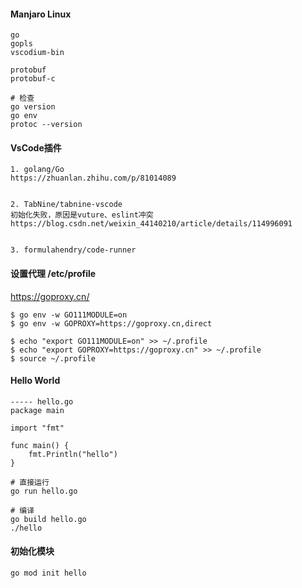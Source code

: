 #### Manjaro Linux

```
go
gopls
vscodium-bin

protobuf
protobuf-c

# 检查
go version
go env
protoc --version
```



#### VsCode插件

```
1. golang/Go
https://zhuanlan.zhihu.com/p/81014089


2. TabNine/tabnine-vscode
初始化失败，原因是vuture、eslint冲突
https://blog.csdn.net/weixin_44140210/article/details/114996091


3. formulahendry/code-runner
```



#### 设置代理 /etc/profile

https://goproxy.cn/

```
$ go env -w GO111MODULE=on
$ go env -w GOPROXY=https://goproxy.cn,direct
```

```
$ echo "export GO111MODULE=on" >> ~/.profile
$ echo "export GOPROXY=https://goproxy.cn" >> ~/.profile
$ source ~/.profile
```




#### Hello World

```
----- hello.go
package main

import "fmt"

func main() {
	fmt.Println("hello")
}

# 直接运行
go run hello.go

# 编译
go build hello.go
./hello
```



#### 初始化模块

```
go mod init hello
```

